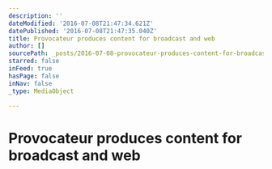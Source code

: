 ```yaml
---
description: ''
dateModified: '2016-07-08T21:47:34.621Z'
datePublished: '2016-07-08T21:47:35.040Z'
title: Provocateur produces content for broadcast and web
author: []
sourcePath: _posts/2016-07-08-provocateur-produces-content-for-broadcast-and-web.md
starred: false
inFeed: true
hasPage: false
inNav: false
_type: MediaObject

---
```

# **Provocateur produces content for broadcast and web**